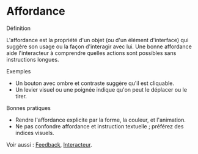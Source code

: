 # Affordance

Définition

L'affordance est la propriété d'un objet (ou d'un élément d'interface) qui suggère son usage ou la façon d'interagir avec lui. Une bonne affordance aide l'interacteur à comprendre quelles actions sont possibles sans instructions longues.

Exemples

- Un bouton avec ombre et contraste suggère qu'il est cliquable.
- Un levier visuel ou une poignée indique qu'on peut le déplacer ou le tirer.

Bonnes pratiques

- Rendre l'affordance explicite par la forme, la couleur, et l'animation.
- Ne pas confondre affordance et instruction textuelle ; préférez des indices visuels.

Voir aussi : [Feedback](../feedback/), [Interacteur](../interacteur/).
